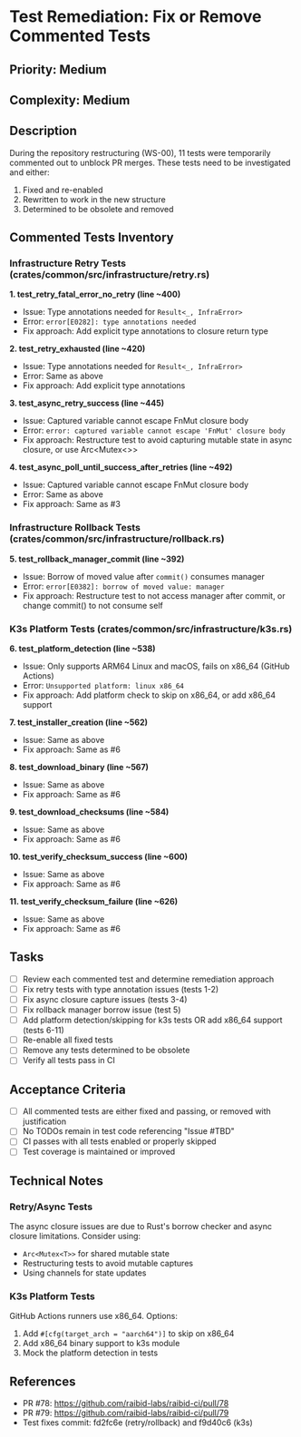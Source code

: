 # Test Remediation: Fix or Remove Commented Tests

## Priority: Medium
## Complexity: Medium

## Description

During the repository restructuring (WS-00), 11 tests were temporarily commented out to unblock PR merges. These tests need to be investigated and either:
1. Fixed and re-enabled
2. Rewritten to work in the new structure
3. Determined to be obsolete and removed

## Commented Tests Inventory

### Infrastructure Retry Tests (crates/common/src/infrastructure/retry.rs)

**1. test_retry_fatal_error_no_retry (line ~400)**
- Issue: Type annotations needed for `Result<_, InfraError>`
- Error: `error[E0282]: type annotations needed`
- Fix approach: Add explicit type annotations to closure return type

**2. test_retry_exhausted (line ~420)**
- Issue: Type annotations needed for `Result<_, InfraError>`
- Error: Same as above
- Fix approach: Add explicit type annotations

**3. test_async_retry_success (line ~445)**
- Issue: Captured variable cannot escape FnMut closure body
- Error: `error: captured variable cannot escape 'FnMut' closure body`
- Fix approach: Restructure test to avoid capturing mutable state in async closure, or use Arc<Mutex<>>

**4. test_async_poll_until_success_after_retries (line ~492)**
- Issue: Captured variable cannot escape FnMut closure body
- Error: Same as above
- Fix approach: Same as #3

### Infrastructure Rollback Tests (crates/common/src/infrastructure/rollback.rs)

**5. test_rollback_manager_commit (line ~392)**
- Issue: Borrow of moved value after `commit()` consumes manager
- Error: `error[E0382]: borrow of moved value: manager`
- Fix approach: Restructure test to not access manager after commit, or change commit() to not consume self

### K3s Platform Tests (crates/common/src/infrastructure/k3s.rs)

**6. test_platform_detection (line ~538)**
- Issue: Only supports ARM64 Linux and macOS, fails on x86_64 (GitHub Actions)
- Error: `Unsupported platform: linux x86_64`
- Fix approach: Add platform check to skip on x86_64, or add x86_64 support

**7. test_installer_creation (line ~562)**
- Issue: Same as above
- Fix approach: Same as #6

**8. test_download_binary (line ~567)**
- Issue: Same as above
- Fix approach: Same as #6

**9. test_download_checksums (line ~584)**
- Issue: Same as above
- Fix approach: Same as #6

**10. test_verify_checksum_success (line ~600)**
- Issue: Same as above
- Fix approach: Same as #6

**11. test_verify_checksum_failure (line ~626)**
- Issue: Same as above
- Fix approach: Same as #6

## Tasks

- [ ] Review each commented test and determine remediation approach
- [ ] Fix retry tests with type annotation issues (tests 1-2)
- [ ] Fix async closure capture issues (tests 3-4)
- [ ] Fix rollback manager borrow issue (test 5)
- [ ] Add platform detection/skipping for k3s tests OR add x86_64 support (tests 6-11)
- [ ] Re-enable all fixed tests
- [ ] Remove any tests determined to be obsolete
- [ ] Verify all tests pass in CI

## Acceptance Criteria

- [ ] All commented tests are either fixed and passing, or removed with justification
- [ ] No TODOs remain in test code referencing "Issue #TBD"
- [ ] CI passes with all tests enabled or properly skipped
- [ ] Test coverage is maintained or improved

## Technical Notes

### Retry/Async Tests
The async closure issues are due to Rust's borrow checker and async closure limitations. Consider using:
- `Arc<Mutex<T>>` for shared mutable state
- Restructuring tests to avoid mutable captures
- Using channels for state updates

### K3s Platform Tests
GitHub Actions runners use x86_64. Options:
1. Add `#[cfg(target_arch = "aarch64")]` to skip on x86_64
2. Add x86_64 binary support to k3s module
3. Mock the platform detection in tests

## References

- PR #78: https://github.com/raibid-labs/raibid-ci/pull/78
- PR #79: https://github.com/raibid-labs/raibid-ci/pull/79
- Test fixes commit: fd2fc6e (retry/rollback) and f9d40c6 (k3s)
